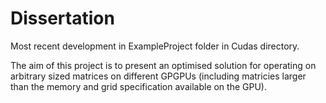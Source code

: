 # Dissertation

Most recent development in ExampleProject folder in Cudas directory.

The aim of this project is to present an optimised solution for operating on arbitrary sized matrices on different GPGPUs (including matricies larger than the memory and grid specification available on the GPU).
